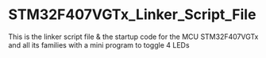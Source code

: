 # STM32F407VGTx_Linker_Script_File
This is the linker script file & the startup code for the MCU STM32F407VGTx and all its families with a mini program to toggle 4 LEDs
